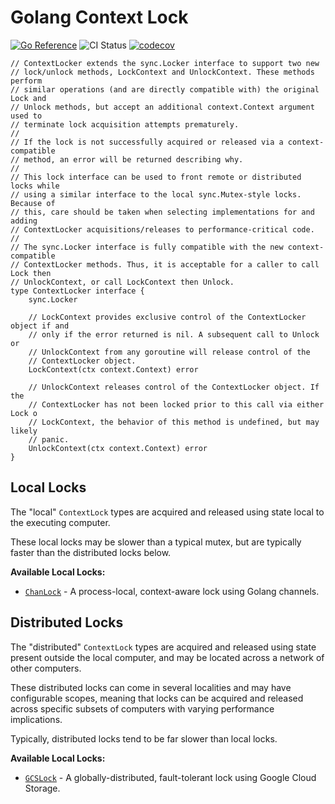 Golang Context Lock
===================

[![Go Reference](https://pkg.go.dev/badge/github.com/dylanplecki/contextlock.svg)](https://pkg.go.dev/github.com/dylanplecki/contextlock)
![CI Status](https://github.com/dylanplecki/contextlock/actions/workflows/test.yaml/badge.svg?branch=master)
[![codecov](https://codecov.io/gh/dylanplecki/contextlock/branch/master/graph/badge.svg?token=R66LXRJKJ9)](https://codecov.io/gh/dylanplecki/contextlock)

```golang
// ContextLocker extends the sync.Locker interface to support two new
// lock/unlock methods, LockContext and UnlockContext. These methods perform
// similar operations (and are directly compatible with) the original Lock and
// Unlock methods, but accept an additional context.Context argument used to
// terminate lock acquisition attempts prematurely.
//
// If the lock is not successfully acquired or released via a context-compatible
// method, an error will be returned describing why.
//
// This lock interface can be used to front remote or distributed locks while
// using a similar interface to the local sync.Mutex-style locks. Because of
// this, care should be taken when selecting implementations for and adding
// ContextLocker acquisitions/releases to performance-critical code.
//
// The sync.Locker interface is fully compatible with the new context-compatible
// ContextLocker methods. Thus, it is acceptable for a caller to call Lock then
// UnlockContext, or call LockContext then Unlock.
type ContextLocker interface {
	sync.Locker

	// LockContext provides exclusive control of the ContextLocker object if and
	// only if the error returned is nil. A subsequent call to Unlock or
	// UnlockContext from any goroutine will release control of the
	// ContextLocker object.
	LockContext(ctx context.Context) error

	// UnlockContext releases control of the ContextLocker object. If the
	// ContextLocker has not been locked prior to this call via either Lock o
	// LockContext, the behavior of this method is undefined, but may likely
	// panic.
	UnlockContext(ctx context.Context) error
}
```

## Local Locks

The "local" `ContextLock` types are acquired and released using state local to the executing computer.

These local locks may be slower than a typical mutex, but are typically faster than the distributed locks below.

**Available Local Locks:**

- [`ChanLock`](https://pkg.go.dev/github.com/dylanplecki/contextlock/locks/local/chanlock#ChanLock) - A process-local, context-aware lock using Golang channels.

## Distributed Locks

The "distributed" `ContextLock` types are acquired and released using state present outside the local computer, and may
be located across a network of other computers.

These distributed locks can come in several localities and may have configurable scopes, meaning that locks can be
acquired and released across specific subsets of computers with varying performance implications.

Typically, distributed locks tend to be far slower than local locks.

**Available Local Locks:**

- [`GCSLock`](https://pkg.go.dev/github.com/dylanplecki/contextlock/locks/distributed/gcslock#GCSLock) - A globally-distributed, fault-tolerant lock using Google Cloud Storage.
